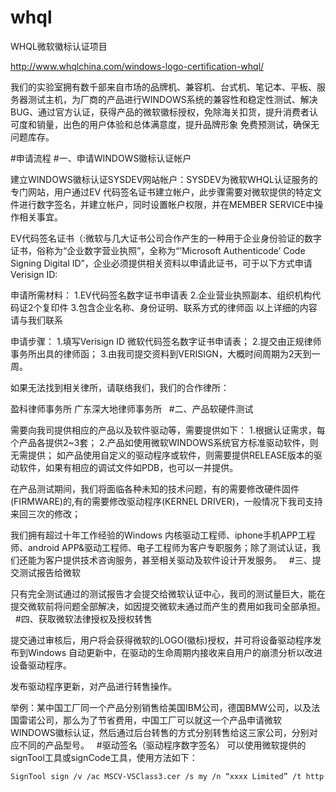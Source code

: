 # whql
WHQL微软徽标认证项目

http://www.whqlchina.com/windows-logo-certification-whql/

我们的实验室拥有数千部来自市场的品牌机、兼容机、台式机、笔记本、平板、服务器测试主机，为厂商的产品进行WINDOWS系统的兼容性和稳定性测试、解决BUG、通过官方认证，获得产品的微软徽标授权，免除海关扣货，提升消费者认可度和销量，出色的用户体验和总体满意度，提升品牌形象 免费预测试，确保无问题库存。

#申请流程
#一、申请WINDOWS徽标认证帐户

建立WINDOWS徽标认证SYSDEV网站帐户：SYSDEV为微软WHQL认证服务的专门网站，用户通过EV 代码签名证书建立帐户，此步骤需要对微软提供的特定文件进行数字签名，并建立帐户，同时设置帐户权限，并在MEMBER SERVICE中操作相关事宜。

EV代码签名证书（:微软与几大证书公司合作产生的一种用于企业身份验证的数字证书，俗称为“企业数字营业执照”，全称为“’Microsoft Authenticode’ Code Signing Digital ID”，企业必须提供相关资料以申请此证书，可于以下方式申请Verisign ID:

申请所需材料：
1.EV代码签名数字证书申请表
2.企业营业执照副本、组织机构代码证2个复印件
3.包含企业名称、身份证明、联系方式的律师函
以上详细的内容请与我们联系

申请步骤：
1.填写Verisign ID 微软代码签名数字证书申请表；
2.提交由正规律师事务所出具的律师函；
3.由我司提交资料到VERISIGN，大概时间周期为2天到一周。

如果无法找到相关律所，请联络我们，我们的合作律所：

盈科律师事务所
广东深大地律师事务所
 
#二、产品软硬件测试

需要向我司提供相应的产品以及软件驱动等，需要提供如下：
1.根据认证需求，每个产品各提供2~3套；
2.产品如使用微软WINDOWS系统官方标准驱动软件，则无需提供；
如产品使用自定义的驱动程序或软件，则需要提供RELEASE版本的驱动软件，如果有相应的调试文件如PDB，也可以一并提供。

在产品测试期间，我们将面临各种未知的技术问题，有的需要修改硬件固件(FIRMWARE)的,有的需要修改驱动程序(KERNEL DRIVER)，一般情况下我司支持来回三次的修改；

我们拥有超过十年工作经验的Windows 内核驱动工程师、iphone手机APP工程师、android APP&驱动工程师、电子工程师为客户专职服务；除了测试认证，我们还能为客户提供技术咨询服务，甚至相关驱动及软件设计开发服务。
 
#三、提交测试报告给微软

只有完全测试通过的测试报告才会提交给微软认证中心，我司的测试量巨大，能在提交微软前将问题全部解决，如因提交微软未通过而产生的费用如我司全部承担。
 
#四、获取微软法律授权及授权转售

提交通过审核后，用户将会获得微软的LOGO(徽标)授权，并可将设备驱动程序发布到Windows 自动更新中，在驱动的生命周期内接收来自用户的崩溃分析以改进设备驱动程序。

发布驱动程序更新，对产品进行转售操作。

举例：某中国工厂同一个产品分别销售给美国IBM公司，德国BMW公司，以及法国雷诺公司，那么为了节省费用，中国工厂可以就这一个产品申请微软WINDOWS徽标认证，然后通过后台转售的方式分别转售给这三家公司，分别对应不同的产品型号。
 
#驱动签名（驱动程序数字签名）
可以使用微软提供的signTool工具或signCode工具，使用方法如下：
````Bash
SignTool sign /v /ac MSCV-VSClass3.cer /s my /n “xxxx Limited” /t http://timestamp.verisign.com/scripts/timestamp.dll drivercat.cat
